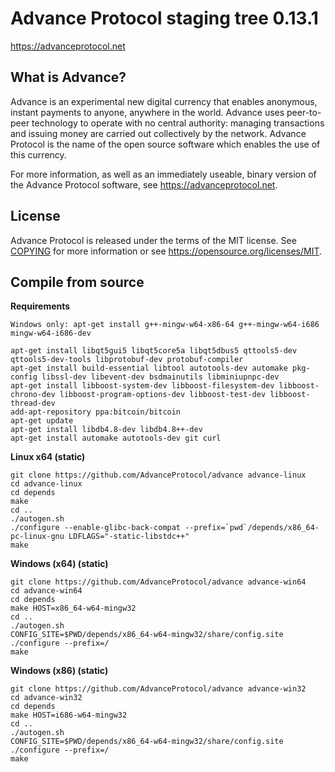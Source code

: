 Advance Protocol staging tree 0.13.1
===============================

https://advanceprotocol.net


What is Advance?
----------------

Advance is an experimental new digital currency that enables anonymous, instant
payments to anyone, anywhere in the world. Advance uses peer-to-peer technology
to operate with no central authority: managing transactions and issuing money
are carried out collectively by the network. Advance Protocol is the name of the open
source software which enables the use of this currency.

For more information, as well as an immediately useable, binary version of
the Advance Protocol software, see https://advanceprotocol.net.


License
-------

Advance Protocol is released under the terms of the MIT license. See [COPYING](COPYING) for more
information or see https://opensource.org/licenses/MIT.


Compile from source
-------------------
**Requirements**
```
Windows only: apt-get install g++-mingw-w64-x86-64 g++-mingw-w64-i686 mingw-w64-i686-dev

apt-get install libqt5gui5 libqt5core5a libqt5dbus5 qttools5-dev qttools5-dev-tools libprotobuf-dev protobuf-compiler
apt-get install build-essential libtool autotools-dev automake pkg-config libssl-dev libevent-dev bsdmainutils libminiupnpc-dev
apt-get install libboost-system-dev libboost-filesystem-dev libboost-chrono-dev libboost-program-options-dev libboost-test-dev libboost-thread-dev
add-apt-repository ppa:bitcoin/bitcoin
apt-get update
apt-get install libdb4.8-dev libdb4.8++-dev
apt-get install automake autotools-dev git curl
```

**Linux x64 (static)**
```
git clone https://github.com/AdvanceProtocol/advance advance-linux
cd advance-linux
cd depends
make
cd ..
./autogen.sh
./configure --enable-glibc-back-compat --prefix=`pwd`/depends/x86_64-pc-linux-gnu LDFLAGS="-static-libstdc++"
make
```

**Windows (x64) (static)**
```
git clone https://github.com/AdvanceProtocol/advance advance-win64
cd advance-win64
cd depends
make HOST=x86_64-w64-mingw32 
cd ..
./autogen.sh
CONFIG_SITE=$PWD/depends/x86_64-w64-mingw32/share/config.site ./configure --prefix=/
make
```

**Windows (x86) (static)**
```
git clone https://github.com/AdvanceProtocol/advance advance-win32
cd advance-win32
cd depends
make HOST=i686-w64-mingw32
cd ..
./autogen.sh
CONFIG_SITE=$PWD/depends/x86_64-w64-mingw32/share/config.site ./configure --prefix=/
make
```
